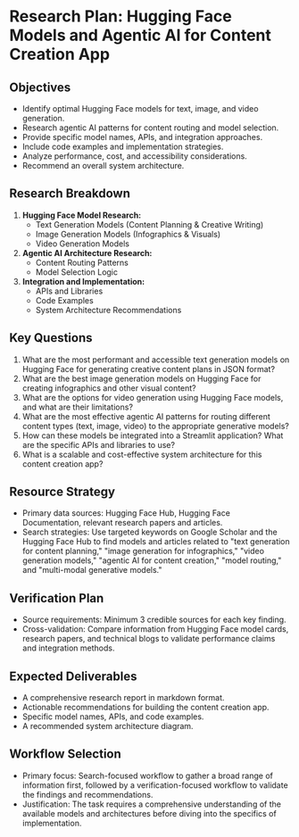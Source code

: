 # Research Plan: Hugging Face Models and Agentic AI for Content Creation App

## Objectives
- Identify optimal Hugging Face models for text, image, and video generation.
- Research agentic AI patterns for content routing and model selection.
- Provide specific model names, APIs, and integration approaches.
- Include code examples and implementation strategies.
- Analyze performance, cost, and accessibility considerations.
- Recommend an overall system architecture.

## Research Breakdown
1.  **Hugging Face Model Research:**
    *   Text Generation Models (Content Planning & Creative Writing)
    *   Image Generation Models (Infographics & Visuals)
    *   Video Generation Models
2.  **Agentic AI Architecture Research:**
    *   Content Routing Patterns
    *   Model Selection Logic
3.  **Integration and Implementation:**
    *   APIs and Libraries
    *   Code Examples
    *   System Architecture Recommendations

## Key Questions
1.  What are the most performant and accessible text generation models on Hugging Face for generating creative content plans in JSON format?
2.  What are the best image generation models on Hugging Face for creating infographics and other visual content?
3.  What are the options for video generation using Hugging Face models, and what are their limitations?
4.  What are the most effective agentic AI patterns for routing different content types (text, image, video) to the appropriate generative models?
5.  How can these models be integrated into a Streamlit application? What are the specific APIs and libraries to use?
6.  What is a scalable and cost-effective system architecture for this content creation app?

## Resource Strategy
- Primary data sources: Hugging Face Hub, Hugging Face Documentation, relevant research papers and articles.
- Search strategies: Use targeted keywords on Google Scholar and the Hugging Face Hub to find models and articles related to "text generation for content planning," "image generation for infographics," "video generation models," "agentic AI for content creation," "model routing," and "multi-modal generative models."

## Verification Plan
- Source requirements: Minimum 3 credible sources for each key finding.
- Cross-validation: Compare information from Hugging Face model cards, research papers, and technical blogs to validate performance claims and integration methods.

## Expected Deliverables
- A comprehensive research report in markdown format.
- Actionable recommendations for building the content creation app.
- Specific model names, APIs, and code examples.
- A recommended system architecture diagram.

## Workflow Selection
- Primary focus: Search-focused workflow to gather a broad range of information first, followed by a verification-focused workflow to validate the findings and recommendations.
- Justification: The task requires a comprehensive understanding of the available models and architectures before diving into the specifics of implementation.
